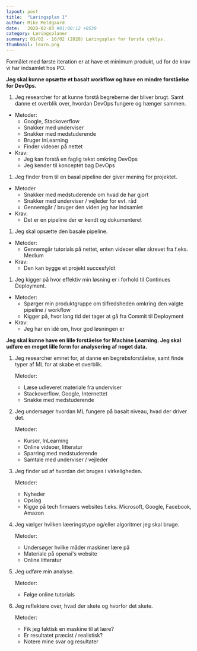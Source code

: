 ```yaml
---
layout: post
title:  "Læringsplan 1"
author: Mike Meldgaard
date:   2020-02-03 #01:00:12 +0530
category: Læringsplaner
summary: 03/02 - 16/02 (2020) Læringsplan for første cyklys.
thumbnail: learn.png
---
```

Formålet med første iteration er at have et minimum produkt, ud for de krav vi har indsamlet hos PO.

**Jeg skal kunne opsætte et basalt workflow og have en mindre forståelse for DevOps.**
1. Jeg researcher for at kunne forstå begreberne der bliver brugt. Samt danne et overblik over, hvordan DevOps fungere og hænger sammen.
  - Metoder:
    * Google, Stackoverflow
    * Snakker med underviser
    * Snakker med medstuderende
    * Bruger InLearning
    * Finder videoer på nettet
  - Krav:
    * Jeg kan forstå en faglig tekst omkring DevOps
    * Jeg kender til konceptet bag DevOps

1. Jeg finder frem til en basal pipeline der giver mening for projektet.
  - Metoder
    * Snakker med medstuderende om hvad de har gjort
    * Snakker med underviser / vejleder for evt. råd
    * Gennemgår / bruger den viden jeg har indsamlet
  - Krav:
    * Det er en pipeline der er kendt og dokumenteret

1. Jeg skal opsætte den basale pipeline.
  - Metoder:
    * Gennemgår tutorials på nettet, enten videoer eller skrevet fra f.eks. Medium
  - Krav:
    * Den kan bygge et projekt succesfyldt

1. Jeg kigger på hvor effektiv min løsning er i forhold til Continues Deployment.<br>
  - Metoder:
    * Spørger min produktgruppe om tilfredsheden omkring den valgte pipeline / workflow
    * Kigger på, hvor lang tid det tager at gå fra Commit til Deployment
  - Krav:
    * Jeg har en idé om, hvor god løsningen er

**Jeg skal kunne have en lille forståelse for Machine Learning. Jeg skal udføre en meget lille form for analysering af noget data.**
1. Jeg researcher emnet for, at danne en begrebsforståelse, samt finde typer af ML for at skabe et overblik.<br>

    Metoder:
    - Læse udleveret materiale fra underviser<br>
    - Stackoverflow, Google, Internettet<br>
    - Snakke med medstuderende<br>

3. Jeg undersøger hvordan ML fungere på basalt niveau, hvad der driver det.<br>

    Metoder:
    - Kurser, InLearning<br>
    - Online videoer, litteratur<br>
    - Sparring med medstuderende<br>
    - Samtale med underviser / vejleder<br>

4. Jeg finder ud af hvordan det bruges i virkeligheden.<br>

    Metoder:
    - Nyheder<br>
    - Opslag<br>
    - Kigge på tech firmaers websites f.eks. Microsoft, Google, Facebook, Amazon<br>

5. Jeg vælger hvilken læeringstype og/eller algoritmer jeg skal bruge.<br>

    Metoder:
    - Undersøger hvilke måder maskiner lære på<br>
    - Materiale på openai's website<br>
    - Online litteratur<br>

6. Jeg udføre min analyse.<br>

    Metoder:
    - Følge online tutorials<br>

7. Jeg reflektere over, hvad der skete og hvorfor det skete.<br>

    Metoder:
    - Fik jeg faktisk en maskine til at lære?<br>
    - Er resultatet præcist / realistisk?<br>
    - Notere mine svar og resultater
